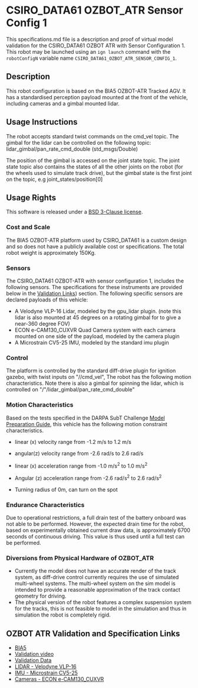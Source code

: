 <!--- This is a Markdown description of a robot model submitted for inclusion in the
DARPA Subterranean Challenge Technology Repository -->
# CSIRO_DATA61 OZBOT_ATR Sensor Config 1
This specifications.md file is a description and proof of virtual model validation for
the CSIRO_DATA61 OZBOT ATR with Sensor Configuration 1. This robot may be launched using an `ign launch` command with the
`robotConfigN` variable name `CSIRO_DATA61_OZBOT_ATR_SENSOR_CONFIG_1`.

## Description
This robot configuration is based on the BIA5 OZBOT-ATR Tracked AGV. It has a standardised perception payload mounted at the front of the vehicle, including cameras and a gimbal mounted lidar.

## Usage Instructions
The robot accepts standard twist commands on the cmd_vel topic. The gimbal for the lidar can be controlled on the following topic:
lidar_gimbal/pan_rate_cmd_double (std_msgs/Double)

The position of the gimbal is accessed on the joint state topic. The joint state topic also contains the states of all the other joints on the robot (for the wheels used to simulate track drive), but the gimbal state is the first joint on the topic, e.g joint_states/position[0]

## Usage Rights
This software is released under a [BSD 3-Clause license](LICENSE).

### Cost and Scale
The BIA5 OZBOT-ATR platform used by CSIRO_DATA61 is a custom design and so does not have a publicly available cost or specifications. The total robot weight is approximately 150Kg.

### Sensors
The CSIRO_DATA61 OZBOT-ATR with sensor configuration 1, includes the following sensors. The specifications for these instruments are provided below in
the [Validation Links](#markdown-header-ozbot-atr-validation-and-specification-links)) section.
The following specific sensors are declared payloads of this vehicle:

* A Velodyne VLP-16 Lidar, modeled by the gpu_lidar plugin. (note this lidar is also mounted at 45 degrees on a rotating gimbal for to give a near-360 degree FOV)
* ECON e-CAM130_CUXVR Quad Camera system with each camera mounted on one side of the payload, modeled by the camera plugin
* A Microstrain CV5-25 IMU, modeled by the standard imu plugin

### Control
The platform is controlled by the standard diff-drive plugin for ignition gazebo, with twist inputs on "/<robotName>/cmd_vel", The robot has the following motion characteristics. Note there is also a gimbal for spinning the lidar, which is controlled on "/"<robotName>/lidar_gimbal/pan_rate_cmd_double"

### Motion Characteristics
Based on the tests specified in the DARPA SubT Challenge [Model Preparation
Guide](https://subtchallenge.com/resources/Simulation_Model_Preparation_Guide.pdf),
this vehicle has the following motion constraint characteristics.

* linear (x) velocity range from -1.2 m/s to 1.2 m/s
* angular(z) velocity range from -2.6 rad/s to 2.6 rad/s

* linear (x) acceleration range from -1.0 m/s<sup>2</sup> to 1.0 m/s<sup>2</sup>
* Angular (z) acceleration range from -2.6 rad/s<sup>2</sup> to 2.6 rad/s<sup>2</sup>

* Turning radius of 0m, can turn on the spot

### Endurance Characteristics
Due to operational restrictions, a full drain test of the battery onboard was not able to be performed. However, the expected drain time for the robot, based on experimentally obtained current draw data, is approximately 6700 seconds of continuous driving. This value is thus used until a full test can be performed.

### Diversions from Physical Hardware of OZBOT_ATR
* Currently the model does not have an accurate render of the track system, as diff-drive control currently requires the use of simulated multi-wheel systems. The multi-wheel system on the sim model is intended to provide a reasonable approximation of the track contact geometry for driving.
* The physical version of the robot features a complex suspension system for the tracks, this is not feasible to model in the simulation and thus in simulation the robot is completely rigid.

## OZBOT ATR Validation and Specification Links
* [BIA5](https://bia5.com/)
* [Validation video](https://youtu.be/U0o8-M2kiaE)
* [Validation Data](https://drive.google.com/file/d/1DWd2lvQOATFQ2wIntZEg7R6HxGG7bK9k/view?usp=sharing)
* [LIDAR - Velodyne VLP-16](https://velodynelidar.com/products/puck/)
* [IMU - Microstrain CV5-25](https://www.microstrain.com/inertial/3dm-cv5-25)
* [Cameras - ECON e-CAM130_CUXVR ](https://www.e-consystems.com/nvidia-cameras/jetson-agx-xavier-cameras/four-synchronized-4k-cameras.asp)